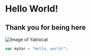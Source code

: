 # Hello World!
## Thank you for being here
![Image of Yaktocat](https://octodex.github.com/images/yaktocat.png)
``` javascript
var myVar = "Hello, world!";
```
